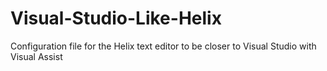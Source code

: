 # Visual-Studio-Like-Helix
Configuration file for the Helix text editor to be closer to Visual Studio with Visual Assist

